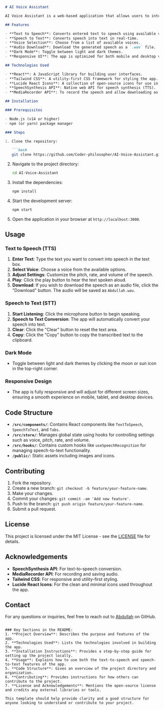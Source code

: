```markdown
# AI Voice Assistant

AI Voice Assistant is a web-based application that allows users to interact with text-to-speech (TTS) and speech-to-text (STT) features. Users can convert written text into speech and also convert spoken words into written text. The application provides customizable settings for pitch, rate, and volume, as well as the ability to download the generated speech audio.

## Features

- **Text to Speech**: Converts entered text to speech using available voices. Users can adjust pitch, rate, and volume.
- **Speech to Text**: Converts speech into text in real-time.
- **Voice Selection**: Choose from a list of available voices.
- **Audio Download**: Download the generated speech as a `.wav` file.
- **Dark Mode**: Toggle between light and dark themes.
- **Responsive UI**: The app is optimized for both mobile and desktop views.

## Technologies Used

- **React**: A JavaScript library for building user interfaces.
- **Tailwind CSS**: A utility-first CSS framework for styling the app.
- **Lucide React Icons**: A collection of open-source icons for use in React applications.
- **SpeechSynthesis API**: Native web API for speech synthesis (TTS).
- **MediaRecorder API**: To record the speech and allow downloading as an audio file.

## Installation

### Prerequisites

- Node.js (v14 or higher)
- npm (or yarn) package manager

### Steps

1. Clone the repository:

   ```bash
   git clone https://github.com/Coder-philosopher/AI-Voice-Assistant.git
   ```

2. Navigate to the project directory:

   ```bash
   cd AI-Voice-Assistant
   ```

3. Install the dependencies:

   ```bash
   npm install
   ```

4. Start the development server:

   ```bash
   npm start
   ```

5. Open the application in your browser at `http://localhost:3000`.

## Usage

### Text to Speech (TTS)

1. **Enter Text**: Type the text you want to convert into speech in the text box.
2. **Select Voice**: Choose a voice from the available options.
3. **Adjust Settings**: Customize the pitch, rate, and volume of the speech.
4. **Play**: Click the play button to hear the text spoken aloud.
5. **Download**: If you wish to download the speech as an audio file, click the "Download" button. The audio will be saved as `Abdullah.wav`.

### Speech to Text (STT)

1. **Start Listening**: Click the microphone button to begin speaking.
2. **Speech to Text Conversion**: The app will automatically convert your speech into text.
3. **Clear**: Click the "Clear" button to reset the text area.
4. **Copy**: Click the "Copy" button to copy the transcribed text to the clipboard.

### Dark Mode

- Toggle between light and dark themes by clicking the moon or sun icon in the top-right corner.

### Responsive Design

- The app is fully responsive and will adjust for different screen sizes, ensuring a smooth experience on mobile, tablet, and desktop devices.

## Code Structure

- **`/src/components/`**: Contains React components like `TextToSpeech`, `SpeechToText`, and `Tabs`.
- **`/src/store/`**: Manages global state using hooks for controlling settings such as voice, pitch, rate, and volume.
- **`/src/hooks/`**: Contains custom hooks like `useSpeechRecognition` for managing speech-to-text functionality.
- **`/public/`**: Static assets including images and icons.

## Contributing

1. Fork the repository.
2. Create a new branch: `git checkout -b feature/your-feature-name`.
3. Make your changes.
4. Commit your changes: `git commit -am 'Add new feature'`.
5. Push to the branch: `git push origin feature/your-feature-name`.
6. Submit a pull request.

## License

This project is licensed under the MIT License - see the [LICENSE](LICENSE) file for details.

## Acknowledgements

- **SpeechSynthesis API**: For text-to-speech conversion.
- **MediaRecorder API**: For recording and saving audio.
- **Tailwind CSS**: For responsive and utility-first styling.
- **Lucide React Icons**: For the clean and minimal icons used throughout the app.

## Contact

For any questions or inquiries, feel free to reach out to [Abdullah](https://github.com/Coder-philosopher) on GitHub.
```

### Key Sections in the README:
1. **Project Overview**: Describes the purpose and features of the app.
2. **Technologies Used**: Lists the technologies involved in building the app.
3. **Installation Instructions**: Provides a step-by-step guide for setting up the project locally.
4. **Usage**: Explains how to use both the text-to-speech and speech-to-text features of the app.
5. **Code Structure**: Gives an overview of the project directory and organization.
6. **Contributing**: Provides instructions for how others can contribute to the project.
7. **License and Acknowledgements**: Mentions the open-source license and credits any external libraries or tools.

This template should help provide clarity and a good structure for anyone looking to understand or contribute to your project.